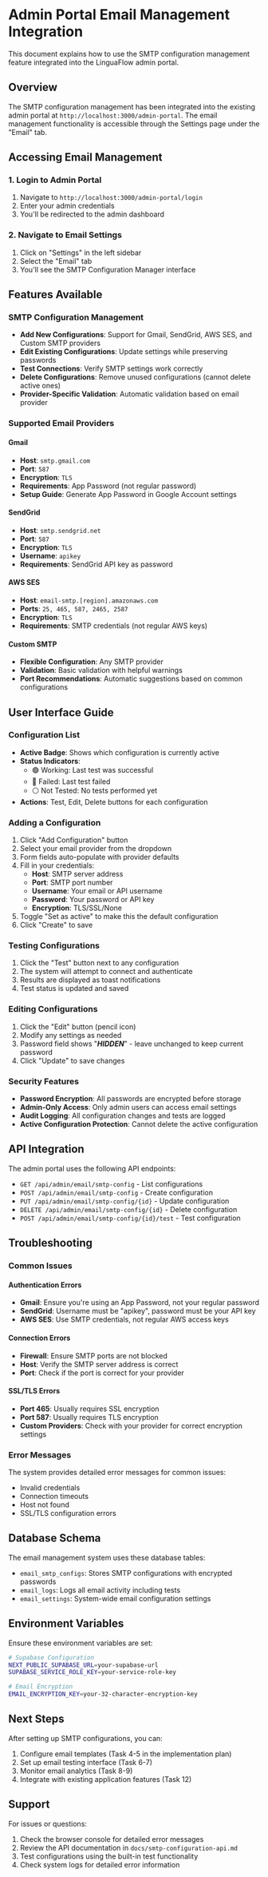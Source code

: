 # Admin Portal Email Management Integration

This document explains how to use the SMTP configuration management feature integrated into the LinguaFlow admin portal.

## Overview

The SMTP configuration management has been integrated into the existing admin portal at `http://localhost:3000/admin-portal`. The email management functionality is accessible through the Settings page under the "Email" tab.

## Accessing Email Management

### 1. Login to Admin Portal
1. Navigate to `http://localhost:3000/admin-portal/login`
2. Enter your admin credentials
3. You'll be redirected to the admin dashboard

### 2. Navigate to Email Settings
1. Click on "Settings" in the left sidebar
2. Select the "Email" tab
3. You'll see the SMTP Configuration Manager interface

## Features Available

### SMTP Configuration Management
- **Add New Configurations**: Support for Gmail, SendGrid, AWS SES, and Custom SMTP providers
- **Edit Existing Configurations**: Update settings while preserving passwords
- **Test Connections**: Verify SMTP settings work correctly
- **Delete Configurations**: Remove unused configurations (cannot delete active ones)
- **Provider-Specific Validation**: Automatic validation based on email provider

### Supported Email Providers

#### Gmail
- **Host**: `smtp.gmail.com`
- **Port**: `587`
- **Encryption**: `TLS`
- **Requirements**: App Password (not regular password)
- **Setup Guide**: Generate App Password in Google Account settings

#### SendGrid
- **Host**: `smtp.sendgrid.net`
- **Port**: `587`
- **Encryption**: `TLS`
- **Username**: `apikey`
- **Requirements**: SendGrid API key as password

#### AWS SES
- **Host**: `email-smtp.[region].amazonaws.com`
- **Ports**: `25, 465, 587, 2465, 2587`
- **Encryption**: `TLS`
- **Requirements**: SMTP credentials (not regular AWS keys)

#### Custom SMTP
- **Flexible Configuration**: Any SMTP provider
- **Validation**: Basic validation with helpful warnings
- **Port Recommendations**: Automatic suggestions based on common configurations

## User Interface Guide

### Configuration List
- **Active Badge**: Shows which configuration is currently active
- **Status Indicators**: 
  - 🟢 Working: Last test was successful
  - 🔴 Failed: Last test failed
  - ⚪ Not Tested: No tests performed yet
- **Actions**: Test, Edit, Delete buttons for each configuration

### Adding a Configuration
1. Click "Add Configuration" button
2. Select your email provider from the dropdown
3. Form fields auto-populate with provider defaults
4. Fill in your credentials:
   - **Host**: SMTP server address
   - **Port**: SMTP port number
   - **Username**: Your email or API username
   - **Password**: Your password or API key
   - **Encryption**: TLS/SSL/None
5. Toggle "Set as active" to make this the default configuration
6. Click "Create" to save

### Testing Configurations
1. Click the "Test" button next to any configuration
2. The system will attempt to connect and authenticate
3. Results are displayed as toast notifications
4. Test status is updated and saved

### Editing Configurations
1. Click the "Edit" button (pencil icon)
2. Modify any settings as needed
3. Password field shows "***HIDDEN***" - leave unchanged to keep current password
4. Click "Update" to save changes

### Security Features
- **Password Encryption**: All passwords are encrypted before storage
- **Admin-Only Access**: Only admin users can access email settings
- **Audit Logging**: All configuration changes and tests are logged
- **Active Configuration Protection**: Cannot delete the active configuration

## API Integration

The admin portal uses the following API endpoints:

- `GET /api/admin/email/smtp-config` - List configurations
- `POST /api/admin/email/smtp-config` - Create configuration
- `PUT /api/admin/email/smtp-config/{id}` - Update configuration
- `DELETE /api/admin/email/smtp-config/{id}` - Delete configuration
- `POST /api/admin/email/smtp-config/{id}/test` - Test configuration

## Troubleshooting

### Common Issues

#### Authentication Errors
- **Gmail**: Ensure you're using an App Password, not your regular password
- **SendGrid**: Username must be "apikey", password must be your API key
- **AWS SES**: Use SMTP credentials, not regular AWS access keys

#### Connection Errors
- **Firewall**: Ensure SMTP ports are not blocked
- **Host**: Verify the SMTP server address is correct
- **Port**: Check if the port is correct for your provider

#### SSL/TLS Errors
- **Port 465**: Usually requires SSL encryption
- **Port 587**: Usually requires TLS encryption
- **Custom Providers**: Check with your provider for correct encryption settings

### Error Messages
The system provides detailed error messages for common issues:
- Invalid credentials
- Connection timeouts
- Host not found
- SSL/TLS configuration errors

## Database Schema

The email management system uses these database tables:
- `email_smtp_configs`: Stores SMTP configurations with encrypted passwords
- `email_logs`: Logs all email activity including tests
- `email_settings`: System-wide email configuration settings

## Environment Variables

Ensure these environment variables are set:
```bash
# Supabase Configuration
NEXT_PUBLIC_SUPABASE_URL=your-supabase-url
SUPABASE_SERVICE_ROLE_KEY=your-service-role-key

# Email Encryption
EMAIL_ENCRYPTION_KEY=your-32-character-encryption-key
```

## Next Steps

After setting up SMTP configurations, you can:
1. Configure email templates (Task 4-5 in the implementation plan)
2. Set up email testing interface (Task 6-7)
3. Monitor email analytics (Task 8-9)
4. Integrate with existing application features (Task 12)

## Support

For issues or questions:
1. Check the browser console for detailed error messages
2. Review the API documentation in `docs/smtp-configuration-api.md`
3. Test configurations using the built-in test functionality
4. Check system logs for detailed error information